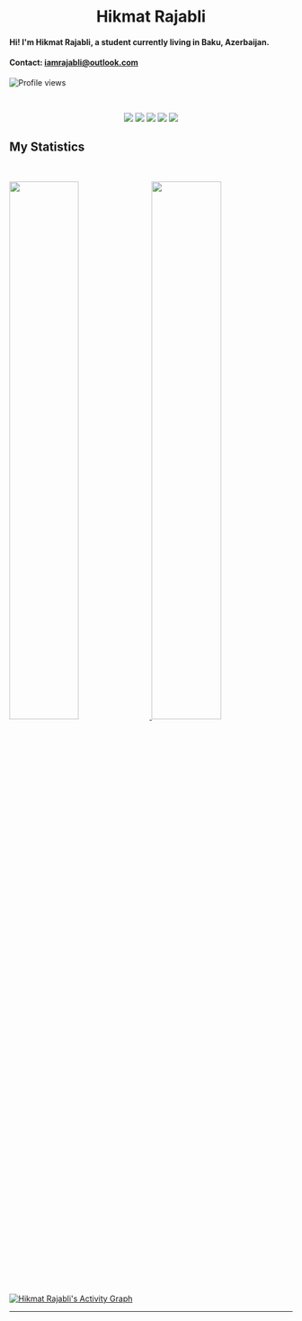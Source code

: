 <h1 align="center">
  <b>Hikmat Rajabli</b>
</h1>

#### Hi! I'm Hikmat Rajabli, a student currently living in Baku, Azerbaijan. 
#### Contact: iamrajabli@outlook.com

![Profile views](https://gpvc.arturio.dev/iamrajabli) 

<br>

<p>
<div align="center">
  <img src="https://img.shields.io/badge/HTML5-E34F26?style=for-the-badge&logo=html5&logoColor=white">
  <img src="https://img.shields.io/badge/CSS3-1572B6?style=for-the-badge&logo=css3&logoColor=white">
  <img src="https://img.shields.io/badge/JavaScript-F7DF1E?style=for-the-badge&logo=javascript&logoColor=black">
  <img src="https://img.shields.io/badge/Java-ED8B00?style=for-the-badge&logo=java&logoColor=white">
  <img src="https://img.shields.io/badge/PHP-777BB4?style=for-the-badge&logo=php&logoColor=white">
</div>
</p>



## My Statistics

<br/>
<p align="left">
  <a href="https://github.com/iamrajabli/">
  <img width="49.5%" src="https://github-readme-stats.vercel.app/api?username=iamrajabli&show_icons=true&theme=gruvbox&hide_border=true" />
    <img width="49.5%" src="https://github-readme-streak-stats.herokuapp.com/?user=iamrajabli&theme=gruvbox&hide_border=true" />
  </a>
</p>
<br>

[![Hikmat Rajabli's Activity Graph](https://activity-graph.herokuapp.com/graph?username=iamrajabli&custom_title=Hikmat%20Rajabli's%20Contribution%20Graph&theme=gruvbox&bg_color=282828&hide_border=true&line=d1a01f&point=c58545)](https://github.com/iamrajabli/)

------
